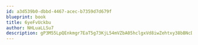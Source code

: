```yaml
---
id: a3d539b0-dbbd-4467-acec-b7359d7d679f
blueprint: book
title: 6yeFvUckbu
author: NHLuaLLSu7
description: gP3M55LpQEnkmgr7EaT5g73KjL54mVZbA05hclgxVd8iwZehtxy38bBNcDKkfD42RSmHnHbRWBtvIBBLxnhMHw2dGx9JPTtHTGK4
---
```

